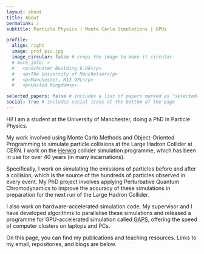 ```yaml
---
layout: about
title: About
permalink: /
subtitle: Particle Physics | Monte Carlo Simulations | GPUs

profile:
  align: right
  image: prof_pic.jpg
  image_circular: false # crops the image to make it circular
  # more_info: >
  #   <p>Schuster Building 6.08</p>
  #   <p>The University of Manchetser</p>
  #   <p>Manchester, M13 9PL</p>
  #   <p>United Kingdom<p>

selected_papers: false # includes a list of papers marked as "selected={true}"
social: true # includes social icons at the bottom of the page
---
```


Hi! I am a student at the University of Manchester, doing a PhD in Particle Physics.

My work involved using Monte Carlo Methods and Object-Oriented Programming to simulate particle collisions at the Large Hadron Collider at CERN. I work on the [Herwig](https://herwig.hepforge.org/) collider simulation programme, which has been in use for over 40 years (in many incarnations).

Specifically, I work on simulating the emissions of particles before and after a collision, which is the source of the hundreds of particles observed in every event. My PhD project involves applying Perturbative Quantum Chromodynamics to improve the accuracy of these simulations in preparation for the next run of the Large Hadron Collider.

I also work on hardware-accelerated simulation code. My supervisor and I have developed algorithms to parallelise these simulations and released a programme for GPU-accelerated simulation called [GAPS](https://gitlab.com/siddharthsule/gaps), offering the speed of computer clusters on laptops and PCs.

On this page, you can find my publications and teaching resources. Links to my email, repositories, and blogs are below.
